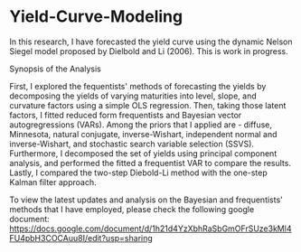 # Yield-Curve-Modeling


In this research, I have forecasted the yield curve using the dynamic Nelson Siegel model proposed by Dielbold and Li (2006). This is work in progress.

Synopsis of the Analysis

First, I explored the fequentists' methods of forecasting the yields by decomposing the yields of varying maturities into level, slope, and curvature factors using a simple OLS regression. Then, taking those latent factors, I fitted  reduced form frequentists and Bayesian vector autogregressions (VARs). Among the priors that I  applied are - diffuse, Minnesota, natural conjugate, inverse-Wishart, independent normal and inverse-Wishart, and stochastic search variable selection (SSVS). 
Furthermore, I decomposed the set of yields using principal component analysis, and performed the fitted a frequentist VAR to compare the results. Lastly, I compared the two-step Diebold-Li method with the one-step Kalman filter approach.

To view the latest updates and analysis on the Bayesian and frequentists' methods that I have employed, please check the following google document:
https://docs.google.com/document/d/1h21d4YzXbhRaSbGmOFrSUze3kMl4FU4pbH3COCAuu8I/edit?usp=sharing
